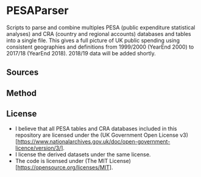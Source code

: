# PESAParser
Scripts to parse and combine multiples PESA (public expenditure statistical analyses) and CRA (country and regional accounts) databases and tables into a single file. This gives a full picture of UK public spending using consistent geographies and definitions from 1999/2000 (YearEnd 2000) to 2017/18 (YearEnd 2018). 2018/19 data will be added shortly.

## Sources


## Method


## License
* I believe that all PESA tables and CRA databases included in this repository are licensed under the (UK Government Open License v3)[https://www.nationalarchives.gov.uk/doc/open-government-licence/version/3/].
* I license the derived datasets under the same license.
* The code is licensed under (The MIT License)[https://opensource.org/licenses/MIT].
